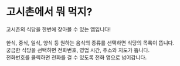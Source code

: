# 고시촌에서 뭐 먹지?
고시촌의 식당을 한번에 찾아볼 수 있는 앱입니다!
<br><br>
한식, 중식, 일식, 양식 등 원하는 음식의 종류를 선택하면 식당의 목록이 뜹니다.<br>
궁금한 식당을 선택하면 전화번호, 영업 시간, 주소와 지도가 뜹니다.<br>
전화번호를 클릭하면 전화를 걸 수 있도록 전화 앱으로 넘어갑니다.
